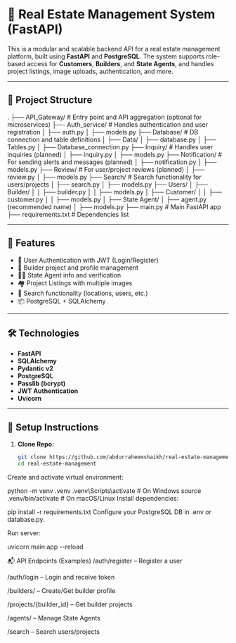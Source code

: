 # 🏡 Real Estate Management System (FastAPI)

This is a modular and scalable backend API for a real estate management platform, built using **FastAPI** and **PostgreSQL**. The system supports role-based access for **Customers**, **Builders**, and **State Agents**, and handles project listings, image uploads, authentication, and more.

---

## 📁 Project Structure

.
├── API_Gateway/ # Entry point and API aggregation (optional for microservices)
├── Auth_service/ # Handles authentication and user registration
│ ├── auth.py
│ ├── models.py
├── Database/ # DB connection and table definitions
│ ├── Data/
│ ├── database.py
│ ├── Tables.py
│ ├── Database_connection.py
├── Inquiry/ # Handles user inquiries (planned)
│ ├── inquiry.py
│ ├── models.py
├── Notification/ # For sending alerts and messages (planned)
│ ├── notification.py
│ ├── models.py
├── Review/ # For user/project reviews (planned)
│ ├── review.py
│ ├── models.py
├── Search/ # Search functionality for users/projects
│ ├── search.py
│ ├── models.py
├── Users/
│ ├── Builder/
│ │ ├── builder.py
│ │ ├── models.py
│ ├── Customer/
│ │ ├── customer.py
│ │ ├── models.py
│ ├── State Agent/
│ ├── agent.py (recommended name)
│ ├── models.py
├── main.py # Main FastAPI app
├── requirements.txt # Dependencies list


---

## 🚀 Features

- 🔐 User Authentication with JWT (Login/Register)
- 👷 Builder project and profile management
- 👨‍💼 State Agent info and verification
- 🏘️ Project Listings with multiple images
- 🔎 Search functionality (locations, users, etc.)
- 📦 PostgreSQL + SQLAlchemy 

---

## 🛠️ Technologies

- **FastAPI**
- **SQLAlchemy**
- **Pydantic v2**
- **PostgreSQL**
- **Passlib (bcrypt)**
- **JWT Authentication**
- **Uvicorn**

---

## 🧪 Setup Instructions

1. **Clone Repo:**
   ```bash
   git clone https://github.com/abdurraheemshaikh/real-estate-management.git
   cd real-estate-management
   
Create and activate virtual environment:

python -m venv .venv
.venv\Scripts\activate   # On Windows
source .venv/bin/activate   # On macOS/Linux
Install dependencies:

pip install -r requirements.txt
Configure your PostgreSQL DB in .env or database.py.

Run server:

uvicorn main:app --reload

📬 API Endpoints (Examples)
/auth/register – Register a user

/auth/login – Login and receive token

/builders/ – Create/Get builder profile

/projects/{builder_id} – Get builder projects

/agents/ – Manage State Agents

/search – Search users/projects

